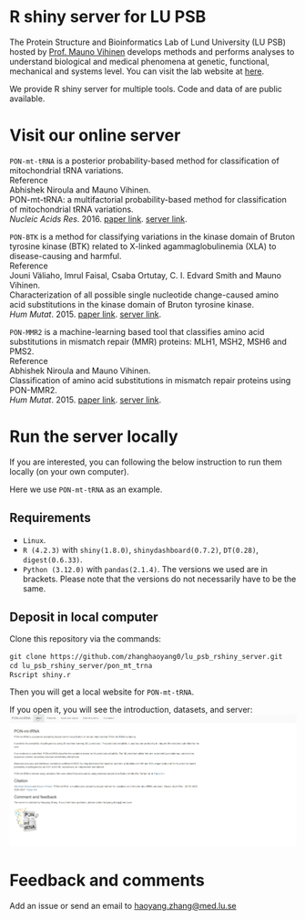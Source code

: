 # R shiny server for LU PSB
The Protein Structure and Bioinformatics Lab of Lund University (LU PSB) hosted by [Prof. Mauno Vihinen](https://portal.research.lu.se/en/persons/mauno-vihinen) develops methods and performs analyses to understand biological and medical phenomena at genetic, functional, mechanical and systems level. You can visit the lab website at [here](https://structure-next.med.lu.se/). 

We provide R shiny server for multiple tools. Code and data of are public available. 

# Visit our online server
`PON-mt-tRNA` is a posterior probability-based method for classification of mitochondrial tRNA variations.  
Reference  
Abhishek Niroula and Mauno Vihinen.  
PON-mt-tRNA: a multifactorial probability-based method for classification of mitochondrial tRNA variations.  
*Nucleic Acids Res*. 2016. [paper link](http://nar.oxfordjournals.org/content/early/2016/02/02/nar.gkw046.abstract). [server link](https://structure-next.med.lu.se/pon_mt_trna/).  

`PON-BTK` is a method for classifying variations in the kinase domain of Bruton tyrosine kinase (BTK) related to X-linked agammaglobulinemia (XLA) to disease-causing and harmful.  
Reference  
Jouni Väliaho, Imrul Faisal, Csaba Ortutay, C. I. Edvard Smith and Mauno Vihinen.  
Characterization of all possible single nucleotide change-caused amino acid substitutions in the kinase domain of Bruton tyrosine kinase.  
*Hum Mutat*. 2015. [paper link](https://onlinelibrary.wiley.com/doi/full/10.1002/humu.22791). [server link](https://structure-next.med.lu.se/pon_btk/).  

`PON-MMR2` is a machine-learning based tool that classifies amino acid substitutions in mismatch repair (MMR) proteins: MLH1, MSH2, MSH6 and PMS2.  
Reference  
Abhishek Niroula and Mauno Vihinen.  
Classification of amino acid substitutions in mismatch repair proteins using PON-MMR2.  
*Hum Mutat*. 2015. [paper link](https://onlinelibrary.wiley.com/doi/full/10.1002/humu.22900). [server link](https://structure-next.med.lu.se/pon_mmr2/). 

# Run the server locally 
If you are interested, you can following the below instruction to run them locally (on your own computer). 

Here we use `PON-mt-tRNA` as an example. 
## Requirements 
- `Linux`.
- `R (4.2.3)` with `shiny(1.8.0)`, `shinydashboard(0.7.2)`, `DT(0.28)`, `digest(0.6.33)`.
- `Python (3.12.0)` with `pandas(2.1.4)`.
The versions we used are in brackets. Please note that the versions do not necessarily have to be the same. 

## Deposit in local computer
Clone this repository via the commands:
```  
git clone https://github.com/zhanghaoyang0/lu_psb_rshiny_server.git
cd lu_psb_rshiny_server/pon_mt_trna
Rscript shiny.r
```
Then you will get a local website for `PON-mt-tRNA`.

If you open it, you will see the introduction, datasets, and server: 
![show](pon_mt_trna/www/show.gif)


# Feedback and comments
Add an issue or send an email to haoyang.zhang@med.lu.se
